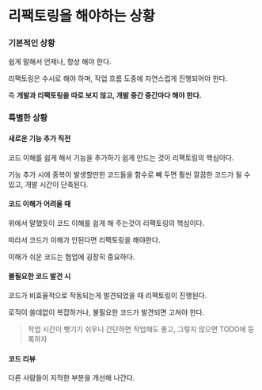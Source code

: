 # 리팩토링을 해야하는 상황

### 기본적인 상황

쉽게 말해서 언제나, 항상 해야 한다.

리팩토링은 수시로 해야 하며, 작업 흐름 도중에 자연스럽게 진행되어야 한다.

즉 **개발과 리팩토링을 따로 보지 않고, 개발 중간 중간마다 해야 한다.**



### 특별한 상황

#### 새로운 기능 추가 직전

코드 이해를 쉽게 해서 기능을 추가하기 쉽게 만드는 것이 리팩토링의 핵심이다.

기능 추가 시에 중복이 발생할만한 코드들을 함수로 빼 두면 훨씬 깔끔한 코드가 될 수 있고, 개발 시간이 단축된다.



#### 코드 이해가 어려울 때

위에서 말했듯이 코드 이해를 쉽게 해 주는것이 리팩토링의 핵심이다.

따라서 코드가 이해가 안된다면 리팩토링을 해야한다.

이해가 쉬운 코드는 협업에 굉장히 중요하다.



#### 불필요한 코드 발견 시

코드가 비효율적으로 작동되는게 발견되었을 때 리팩토링이 진행된다.

로직이 쓸데없이 복잡하거나, 불필요한 코드가 발견되면 고쳐야 한다.

> 작업 시간이 뺏기기 쉬우니 간단하면 작업해도 좋고, 그렇지 않으면 TODO에 등록하자



#### 코드 리뷰

다른 사람들이 지적한 부분을 개선해 나간다.